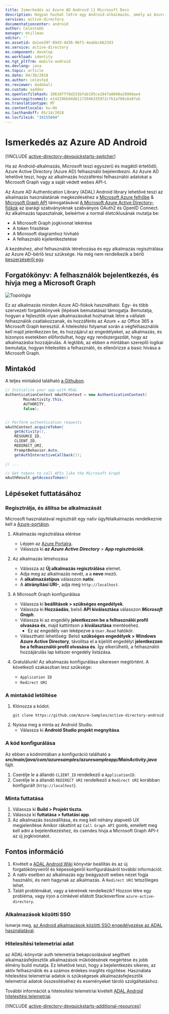 ```yaml
---
title: Ismerkedés az Azure AD Android |} Microsoft Docs
description: Hogyan hozhat létre egy Android-alkalmazás, amely az Azure AD bejelentkezési és a hívások Azure AD számára az API-k használatával OAuth2.0 védett.
services: active-directory
documentationcenter: android
author: CelesteDG
manager: mtillman
editor: ''
ms.assetid: da1ee39f-89d3-4d36-96f1-4eabbc662343
ms.service: active-directory
ms.component: develop
ms.workload: identity
ms.tgt_pltfrm: mobile-android
ms.devlang: java
ms.topic: article
ms.date: 04/30/2018
ms.author: celested
ms.reviewer: dadobali
ms.custom: aaddev
ms.openlocfilehash: 20618fff8d253bfab195ce2847a8848a28960ae4
ms.sourcegitcommit: e14229bb94d61172046335972cfb1a708c8a97a5
ms.translationtype: MT
ms.contentlocale: hu-HU
ms.lasthandoff: 05/14/2018
ms.locfileid: "34155694"
---
```

# <a name="azure-ad-android-getting-started"></a>Ismerkedés az Azure AD Android
[!INCLUDE [active-directory-devquickstarts-switcher](../../../includes/active-directory-devquickstarts-switcher.md)]

Ha az Android-alkalmazás, Microsoft teszi egyszerű és magától értetődő, Azure Active Directory (Azure AD) felhasználó bejelentkezni. Az Azure AD lehetővé teszi, hogy az alkalmazás hozzáférési felhasználói adatokat a Microsoft Graph vagy a saját védett webes API-t. 

Az Azure AD Authentication Library (ADAL) Android library lehetővé teszi az alkalmazás használatának megkezdéséhez a [Microsoft Azure felhőbe](https://cloud.microsoft.com) & [Microsoft Graph API](https://graph.microsoft.io) támogatásával [ A Microsoft Azure Active Directory-fiókok](https://azure.microsoft.com/services/active-directory/) az iparági szabványoknak szabványos OAuth2 és OpenID Connect. Az alkalmazás tapasztalnak, beleértve a normál életciklusának mutatja be:

* A Microsoft Graph jogkivonat lekérése
* A token frissítése
* A Microsoft diagramhoz hívható
* A felhasználó kijelentkeztetése

A kezdéshez, ahol felhasználók létrehozása és egy alkalmazás regisztrálása az Azure AD-bérlő lesz szüksége. Ha még nem rendelkezik a bérlő [beszerzéséről egy](active-directory-howto-tenant.md).

## <a name="scenario-sign-in-users-and-call-the-microsoft-graph"></a>Forgatókönyv: A felhasználók bejelentkezés, és hívja meg a Microsoft Graph

![Topológia](./media/active-directory-android-topology.png)

Ez az alkalmazás minden Azure AD-fiókok használható. Egy- és több szervezeti forgatókönyvek (lépések bemutatása) támogatja. Bemutatja, hogyan a fejlesztők olyan alkalmazásokat hozhatnak létre a vállalati felhasználók csatlakozzanak, és hozzáférés az Azure + az Office 365 a Microsoft Graph keresztül. A hitelesítési folyamat során a végfelhasználók kell majd jelentkezzen be, és hozzájárul az engedélyeket, az alkalmazás, és bizonyos esetekben előfordulhat, hogy egy rendszergazdát, hogy az alkalmazásba hozzájárulás. A legtöbb, az ebben a mintában szereplő logikai bemutatja, hogyan hitelesítés a felhasználó, és ellenőrizze a basic hívása a Microsoft Graph.

## <a name="example-code"></a>Mintakód

A teljes mintakód található [a Githubon](https://github.com/Azure-Samples/active-directory-android). 

```Java
// Initialize your app with MSAL
AuthenticationContext mAuthContext = new AuthenticationContext(
        MainActivity.this, 
        AUTHORITY, 
        false);


// Perform authentication requests
mAuthContext.acquireToken(
    getActivity(), 
    RESOURCE_ID, 
    CLIENT_ID, 
    REDIRECT_URI,  
    PromptBehavior.Auto, 
    getAuthInteractiveCallback());

// ...

// Get tokens to call APIs like the Microsoft Graph
mAuthResult.getAccessToken()
```

## <a name="steps-to-run"></a>Lépéseket futtatásához

### <a name="register-and-configure-your-app"></a>Regisztrálja, és állítsa be alkalmazását 
Microsoft használatával regisztrált egy natív ügyfélalkalmazás rendelkeznie kell a [Azure-portálon](https://portal.azure.com). 

1. Alkalmazás regisztrálása elérése
    - Lépjen az [Azure Portalra](https://aad.portal.azure.com). 
    - Válassza ki ***az Azure Active Directory*** > ***App regisztrációk***. 

2. Az alkalmazás létrehozása
    - Válassza az **Új alkalmazás regisztrálása** elemet. 
    - Adja meg az alkalmazás nevét, a a **neve** mező. 
    - A **alkalmazástípus** válasszon **natív**. 
    - A **átirányítási URI-**, adja meg `http://localhost`. 

3. A Microsoft Graph konfigurálása
    - Válassza ki **beállítások > szükséges engedélyek**.
    - Válassza ki **Hozzáadás**, belső **API kiválasztása** válasszon ***Microsoft Graph***. 
    - Válassza ki az engedély **jelentkezzen be a felhasználói profil olvasása és**, majd kattintson a **kiválasztása** mentéséhez. 
        - Ez az engedély van leképezve a `User.Read` hatókör. 
    - Választható lehetőség: Belső **szükséges engedélyek > Windows Azure Active Directory**, távolítsa el a kijelölt engedélyt **jelentkezzen be a felhasználói profil olvasása és**. Így elkerülhető, a felhasználói hozzájárulás lap kétszer engedély listázása. 

4. Gratulálunk! Az alkalmazás konfigurálása sikeresen megtörtént. A következő szakaszban lesz szüksége:
    - `Application ID`
    - `Redirect URI`

### <a name="get-the-sample-code"></a>A mintakód letöltése

1. Klónozza a kódot.
    ```
    git clone https://github.com/Azure-Samples/active-directory-android
    ```
2. Nyissa meg a minta az Android Studio.
    - Válassza ki **Android Studio projekt megnyitása**.

### <a name="configure-your-code"></a>A kód konfigurálása

Az ebben a kódmintában a konfiguráció található a ***src/main/java/com/azuresamples/azuresampleapp/MainActivity.java*** fájlt. 

1. Cserélje le a állandó `CLIENT_ID` rendelkező a `ApplicationID`.
2. Cserélje le a állandó `REDIRECT URI` rendelkező a `Redirect URI` korábban konfigurált (`http://localhost`). 

### <a name="run-the-sample"></a>Minta futtatása

1. Válassza ki **Build > Projekt tiszta**. 
2. Válassza ki **futtatása > futtatási app**. 
3. Az alkalmazás összeállítása, és meg kell néhány alapvető UX megjelenítése Amikor rákattint az `Call Graph API` gomb, emellett meg kell adni a bejelentkezéshez, és csendes hívja a Microsoft Graph API-t az új jogkivonatot. 

## <a name="important-info"></a>Fontos információ

1. Kivételt a [ADAL Android Wiki](https://github.com/AzureAD/azure-activedirectory-library-for-android/wiki) könyvtár beállítás és az új forgatókönyveiről és képességeiről konfigurálásáról további információt. 
2. A natív esetben az alkalmazás egy beágyazott webes nézet fogja használni, és nem hagynak az alkalmazás. A `Redirect URI` tetszőleges lehet. 
3. Talált problémákat, vagy a kérelmek rendelkezik? Hozzon létre egy probléma, vagy írjon a címkével ellátott Stackoverflow `azure-active-directory`. 

### <a name="cross-app-sso"></a>Alkalmazások közötti SSO
Ismerje meg, [az Android alkalmazások közötti SSO engedélyezése az ADAL használatával](active-directory-sso-android.md). 

### <a name="auth-telemetry"></a>Hitelesítési telemetriai adat
az ADAL-könyvtár auth telemetria bekapcsolásával segítheti alkalmazásfejlesztők alkalmazások működésének megértése és jobb élmény build mutatja. Ez lehetővé teszi, hogy a bejelentkezés sikeres, az aktív felhasználók és a számos érdekes insights rögzítése. Használata hitelesítési telemetriai adatok is szükségesek alkalmazásfejlesztők telemetriai adatok összesítéséhez és eseményeket tároló szolgáltatáshoz.

További információt a hitelesítési telemetriai kivételt [ADAL Android hitelesítési telemetriai](https://github.com/AzureAD/azure-activedirectory-library-for-android/wiki/Telemetry). 

[!INCLUDE [active-directory-devquickstarts-additional-resources](../../../includes/active-directory-devquickstarts-additional-resources.md)]
